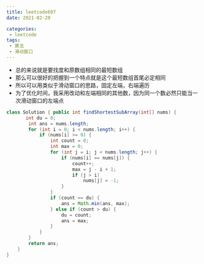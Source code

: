 ```yaml
---
title: leetcode697
date: 2021-02-20

categories:
 - leetcode
tags:
 - 算法
 - 滑动窗口
---
```

- 总的来说就是要找度和原数组相同的最短数组
- 那么可以很好的把握到一个特点就是这个最短数组首尾必定相同
- 所以可以用类似于滑动窗口的思路，固定左端，右端遍历
- 为了优化时间，我采用改动和左端相同的其他数，因为同一个数必然只能当一次滑动窗口的左端点
```java
class Solution { public int findShortestSubArray(int[] nums) {
       int du = 0;
        int ans = nums.length;
        for (int i = 0; i < nums.length; i++) {
            if (nums[i] >= 0) {
                int count = 0;
                int max = 0;
                for (int j = i; j < nums.length; j++) {
                    if (nums[i] == nums[j]) {
                        count++;
                        max = j - i + 1;
                        if (j > i)
                            nums[j] = -1;
                    }
                }
                if (count == du) {
                    ans = Math.min(ans, max);
                } else if (count > du) {
                    du = count;
                    ans = max;
                }
            }
        }
        return ans;
    }
}
```

   